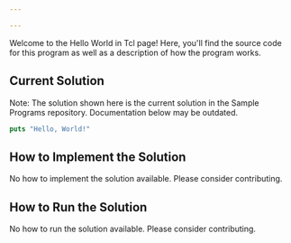 ```yaml
---

---
```


Welcome to the Hello World in Tcl page! Here, you'll find the source code for this program as well as a description of how the program works.

## Current Solution

Note: The solution shown here is the current solution in the Sample Programs repository. Documentation below may be outdated.

```Tcl
puts "Hello, World!"

```

## How to Implement the Solution

No how to implement the solution available. Please consider contributing.

## How to Run the Solution

No how to run the solution available. Please consider contributing.